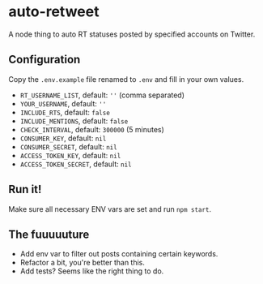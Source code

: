 # auto-retweet

A node thing to auto RT statuses posted by specified accounts on Twitter.

## Configuration

Copy the `.env.example` file renamed to `.env` and fill in your own values.

* `RT_USERNAME_LIST`, default: `''` (comma separated)
* `YOUR_USERNAME`, default: `''`
* `INCLUDE_RTS`, default: `false`
* `INCLUDE_MENTIONS`, default: `false`
* `CHECK_INTERVAL`, default: `300000` (5 minutes)
* `CONSUMER_KEY`, default: `nil`
* `CONSUMER_SECRET`, default: `nil`
* `ACCESS_TOKEN_KEY`, default: `nil`
* `ACCESS_TOKEN_SECRET`, default: `nil`

## Run it!

Make sure all necessary ENV vars are set and run `npm start`.

## The fuuuuuture

* Add env var to filter out posts containing certain keywords.
* Refactor a bit, you're better than this.
* Add tests? Seems like the right thing to do.

